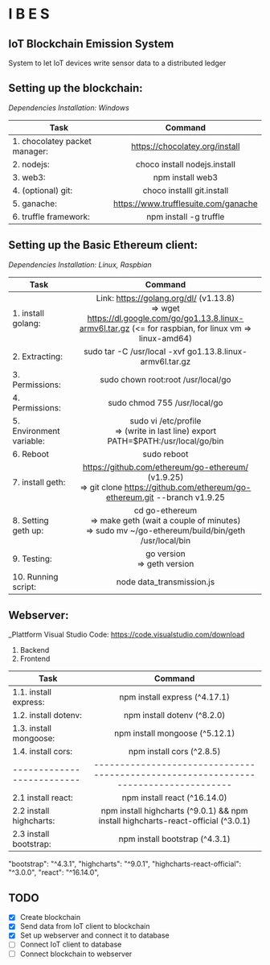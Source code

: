 # I B E S 
## IoT Blockchain Emission System
System to let IoT devices write sensor data to a distributed ledger

## Setting up the blockchain:
_Dependencies Installation: Windows_

| Task                           | Command                                |
|--------------------------------|:--------------------------------------:|
| 1. chocolatey packet manager:  | https://chocolatey.org/install         |
| 2. nodejs:                     | choco install nodejs.install           |
| 3. web3:                       | npm install web3                       |
| 4. (optional) git:             | choco installl git.install             |
| 5. ganache:                    | https://www.trufflesuite.com/ganache   |
| 6. truffle framework:          | npm install -g truffle                 |


## Setting up the Basic Ethereum client:
_Dependencies Installation: Linux, Raspbian_

| Task                     | Command                                                         |
|--------------------------|:---------------------------------------------------------------:|
| 1. install golang:       |     Link: https://golang.org/dl/ (v1.13.8) <br>=> wget https://dl.google.com/go/go1.13.8.linux-armv6l.tar.gz  (<= for raspbian, for linux vm => linux-amd64) |
| 2. Extracting:           |       sudo tar -C /usr/local -xvf go1.13.8.linux-armv6l.tar.gz |
| 3. Permissions:          |       sudo chown root:root /usr/local/go |
| 4. Permissions:          |       sudo chmod 755 /usr/local/go |
| 5. Environment variable: |       sudo vi /etc/profile   <br>=> (write in last line)    export PATH=$PATH:/usr/local/go/bin |
| 6. Reboot                |       sudo reboot |
| 7. install geth:         |       https://github.com/ethereum/go-ethereum/ (v1.9.25) <br>=> git clone https://github.com/ethereum/go-ethereum.git --branch v1.9.25 |
| 8. Setting geth up:      |       cd go-ethereum      <br>=>    make geth (wait a couple of minutes)    <br>=> sudo mv ~/go-ethereum/build/bin/geth /usr/local/bin |
| 9. Testing:              |       go version          <br>=> geth version |
| 10. Running script:      |       node data_transmission.js |


## Webserver:
_Plattform Visual Studio Code: https://code.visualstudio.com/download 
1. Backend
2. Frontend

| Task                     | Command                                                                            |
|--------------------------|:----------------------------------------------------------------------------------:|
| 1.1. install express:    | npm install express (^4.17.1)                                                      |
| 1.2. install dotenv:     | npm install dotenv (^8.2.0)                                                        |
| 1.3. install mongoose:   | npm install mongoose (^5.12.1)                                                     |
| 1.4. install cors:       | npm install cors (^2.8.5)                                                          |
|--------------------------|------------------------------------------------------------------------------------|
| 2.1 install react:       | npm install react (^16.14.0)                                                       |
| 2.2 install highcharts:  | npm install highcharts (^9.0.1) && npm install highcharts-react-official (^3.0.1)  |
| 2.3 install bootstrap:   | npm install bootstrap (^4.3.1)                                                     |


"bootstrap": "^4.3.1",
    "highcharts": "^9.0.1",
    "highcharts-react-official": "^3.0.0",
    "react": "^16.14.0",

## TODO
- [x] Create blockchain 
- [x] Send data from IoT client to blockchain 
- [x] Set up webserver and connect it to database
- [ ] Connect IoT client to database
- [ ] Connect blockchain to webserver
